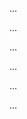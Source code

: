 <panel type="info" header=":trophy: Can use defensive programming :star::star::star:" expandable expanded no-close>

<panel type="info" header=":trophy: Can explain defensive programming :star::star::star:" expandable>
  <include src="../../book/errorHandling/defensiveProgramming/what/full.md" />
  <panel header=":trophy: Evidence" expanded>

...

  </panel>
</panel>

<panel type="info" header=":trophy: Can use defensive coding to enforce compulsory associations :star::star::star:" expandable>
  <include src="../../book/errorHandling/defensiveProgramming/compulsoryAssociations/full.md" />
  <panel header=":trophy: Evidence" expanded>

...

  </panel>
</panel>

<panel type="info" header=":trophy: Can use defensive coding to enforce 1-to-1 associations :star::star::star:" expandable>
  <include src="../../book/errorHandling/defensiveProgramming/1to1Associations/full.md" />
  <panel header=":trophy: Evidence" expanded>

...

  </panel>
</panel>

<panel type="success" header=":trophy: Can use defensive coding to enforce referential integrity of bi-directional associations :star::star::star::star:" expandable>
  <include src="../../book/errorHandling/defensiveProgramming/referentialIntegrity/full.md" />
  <panel header=":trophy: Evidence" expanded>

...

  </panel>
</panel>

<panel type="success" header=":trophy: Can explain when to use defensive programming :star::star::star::star:" expandable>
  <include src="../../book/errorHandling/defensiveProgramming/when/full.md" />
  <panel header=":trophy: Evidence" expanded>

...

  </panel>
</panel>

<panel type="success" header=":trophy: Can explain DbC approach :star::star::star::star:" expandable>
  <include src="../../book/errorHandling/designByContract/what/full.md" />
  <panel header=":trophy: Evidence" expanded>

...

  </panel>
</panel>

</panel>
